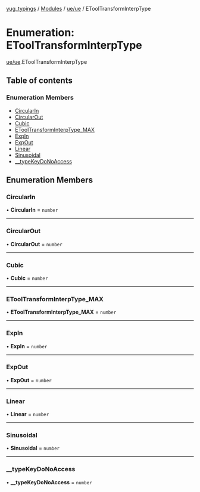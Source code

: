 [yug_typings](../README.md) / [Modules](../modules.md) / [ue/ue](../modules/ue_ue.md) / EToolTransformInterpType

# Enumeration: EToolTransformInterpType

[ue/ue](../modules/ue_ue.md).EToolTransformInterpType

## Table of contents

### Enumeration Members

- [CircularIn](ue_ue.EToolTransformInterpType.md#circularin)
- [CircularOut](ue_ue.EToolTransformInterpType.md#circularout)
- [Cubic](ue_ue.EToolTransformInterpType.md#cubic)
- [EToolTransformInterpType\_MAX](ue_ue.EToolTransformInterpType.md#etooltransforminterptype_max)
- [ExpIn](ue_ue.EToolTransformInterpType.md#expin)
- [ExpOut](ue_ue.EToolTransformInterpType.md#expout)
- [Linear](ue_ue.EToolTransformInterpType.md#linear)
- [Sinusoidal](ue_ue.EToolTransformInterpType.md#sinusoidal)
- [\_\_typeKeyDoNoAccess](ue_ue.EToolTransformInterpType.md#__typekeydonoaccess)

## Enumeration Members

### CircularIn

• **CircularIn** = `number`

___

### CircularOut

• **CircularOut** = `number`

___

### Cubic

• **Cubic** = `number`

___

### EToolTransformInterpType\_MAX

• **EToolTransformInterpType\_MAX** = `number`

___

### ExpIn

• **ExpIn** = `number`

___

### ExpOut

• **ExpOut** = `number`

___

### Linear

• **Linear** = `number`

___

### Sinusoidal

• **Sinusoidal** = `number`

___

### \_\_typeKeyDoNoAccess

• **\_\_typeKeyDoNoAccess** = `number`
